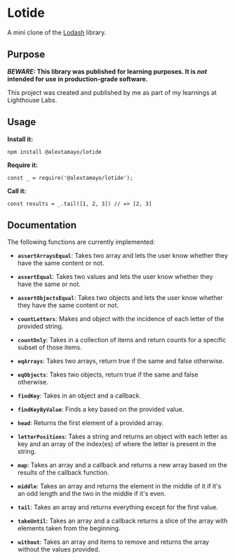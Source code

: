 # Lotide

A mini clone of the [Lodash](https://lodash.com) library.

## Purpose

**_BEWARE:_ This library was published for learning purposes. It is _not_ intended for use in production-grade software.**

This project was created and published by me as part of my learnings at Lighthouse Labs. 

## Usage

**Install it:**

`npm install @alextamayo/lotide`

**Require it:**

`const _ = require('@alextamayo/lotide');`

**Call it:**

`const results = _.tail([1, 2, 3]) // => [2, 3]`

## Documentation

The following functions are currently implemented:

* **`assertArraysEqual`**: Takes two array and lets the user know whether they have the same content or not.

* **`assertEqual`**: Takes two values and lets the user know whether they have the same or not.

* **`assertObjectsEqual`**: Takes two objects and lets the user know whether they have the same content or not.

* **`countLetters`**: Makes and object with the incidence of each letter of the provided string.

* **`countOnly`**: Takes in a collection of items and return counts for a specific subset of those items.

* **`eqArrays`**: Takes two arrays, return true if the same and false otherwise.

* **`eqObjects`**: Takes two objects, return true if the same and false otherwise.

* **`findKey`**: Takes in an object and a callback.

* **`findKeyByValue`**: Finds a key based on the provided value.

* **`head`**: Returns the first element of a provided array.

* **`letterPositions`**: Takes a string and returns an object with each letter as key and an array of the index(es) of where the letter is present in the string.

* **`map`**: Takes an array and a callback and returns a new array based on the results of the callback function.

* **`middle`**: Takes an array and returns the element in the middle of it if it's an odd length and the two in the middle if it's even.

* **`tail`**: Takes an array and returns everything except for the first value.

* **`takeUntil`**: Takes an array and a callback returns a slice of the array with elements taken from the beginning.

* **`without`**: Takes an array and items to remove and returns the array without the values provided.